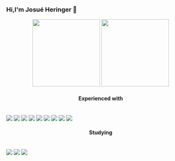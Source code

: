 ### Hi,I'm Josué Heringer 👋


<div align="center">
  <img height="180em" src="https://github-readme-stats.vercel.app/api?username=josueodh&show_icons=true&theme=tokyonight&include_all_commits=true&count_private=true"/>
  <img height="180em" src="https://github-readme-stats.vercel.app/api/top-langs/?username=josueodh&layout=compact&langs_count=7&theme=tokyonight"/>
</div>
  
#### <div align="center">Experienced with</div>
<div style="display: inline-block" align="center"><br>
 <img src="https://cdn.jsdelivr.net/gh/devicons/devicon/icons/amazonwebservices/amazonwebservices-original-wordmark.svg" />
 <img src="https://cdn.jsdelivr.net/gh/devicons/devicon/icons/react/react-original-wordmark.svg" />
 <img src="https://cdn.jsdelivr.net/gh/devicons/devicon/icons/nodejs/nodejs-original-wordmark.svg" />
 <img src="https://cdn.jsdelivr.net/gh/devicons/devicon/icons/typescript/typescript-original.svg" />
 <img src="https://cdn.jsdelivr.net/gh/devicons/devicon/icons/docker/docker-plain-wordmark.svg" />
 <img src="https://cdn.jsdelivr.net/gh/devicons/devicon/icons/git/git-original-wordmark.svg" />
 <img src="https://cdn.jsdelivr.net/gh/devicons/devicon/icons/jest/jest-plain.svg" />
 <img src="https://cdn.jsdelivr.net/gh/devicons/devicon/icons/mysql/mysql-plain-wordmark.svg" />
 <img src="https://cdn.jsdelivr.net/gh/devicons/devicon/icons/handlebars/handlebars-original-wordmark.svg" />
</div>




#### <div align="center">Studying</div>
<div style="display: inline-block" align="center"><br>
     <img src="https://cdn.jsdelivr.net/gh/devicons/devicon/icons/nextjs/nextjs-original-wordmark.svg" />
     <img src="https://cdn.jsdelivr.net/gh/devicons/devicon/icons/mongodb/mongodb-original-wordmark.svg" />
     <img src="https://cdn.jsdelivr.net/gh/devicons/devicon/icons/jamstack/jamstack-original-wordmark.svg" />
</div>
